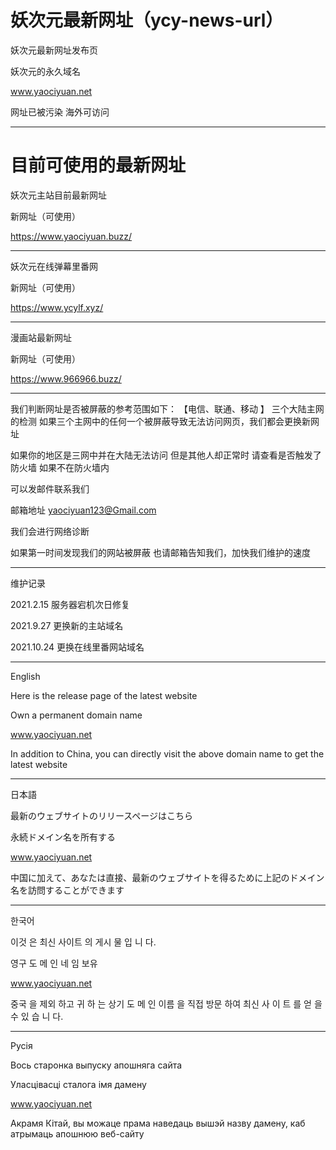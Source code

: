 # 妖次元最新网址（ycy-news-url）


妖次元最新网址发布页

妖次元的永久域名

www.yaociyuan.net

网址已被污染
海外可访问



--------------------------------------
# 目前可使用的最新网址

妖次元主站目前最新网址


新网址（可使用）

https://www.yaociyuan.buzz/     


--------------------------------------

妖次元在线弹幕里番网

新网址（可使用）

https://www.ycylf.xyz/

-----------------------------

漫画站最新网址


新网址（可使用）

https://www.966966.buzz/

------------------------------------------


我们判断网址是否被屏蔽的参考范围如下：
【电信、联通、移动 】 三个大陆主网的检测
如果三个主网中的任何一个被屏蔽导致无法访问网页，我们都会更换新网址


如果你的地区是三网中并在大陆无法访问
但是其他人却正常时
请查看是否触发了防火墙
如果不在防火墙内

可以发邮件联系我们

邮箱地址 yaociyuan123@Gmail.com

我们会进行网络诊断

如果第一时间发现我们的网站被屏蔽
也请邮箱告知我们，加快我们维护的速度



------------------------------------------



维护记录

2021.2.15 服务器宕机次日修复

2021.9.27 更换新的主站域名

2021.10.24 更换在线里番网站域名





------------------------------------------------------------

English

Here is the release page of the latest website

Own a permanent domain name

www.yaociyuan.net

In addition to China, you can directly visit the above domain name to get the latest website

-----------------------------------------------------------

日本語

最新のウェブサイトのリリースページはこちら

永続ドメイン名を所有する

www.yaociyuan.net

中国に加えて、あなたは直接、最新のウェブサイトを得るために上記のドメイン名を訪問することができます

-----------------------------------------------------------

한국어

이것 은 최신 사이트 의 게시 물 입 니 다.

영구 도 메 인 네 임 보유

www.yaociyuan.net

중국 을 제외 하고 귀 하 는 상기 도 메 인 이름 을 직접 방문 하여 최신 사 이 트 를 얻 을 수 있 습 니 다.

-----------------------------------------------------------

Русія

Вось старонка выпуску апошняга сайта

Уласцівасці сталога імя дамену

www.yaociyuan.net


Акрамя Кітай, вы можаце прама наведаць вышэй назву дамену, каб атрымаць апошнюю веб-сайту
